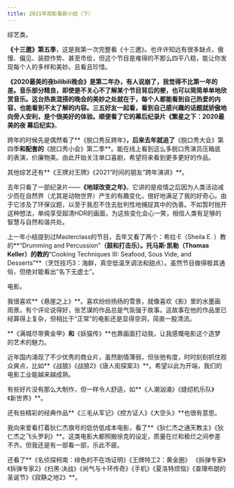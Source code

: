 ```yaml
---
title: 2021年观影看剧小结（下）
---
```


综艺类。

**《十三邀》第五季**，这是我第一次完整看《十三邀》。也许许知远有很多缺点，傲慢、偏见、装腔作势、甚至市侩，但这个节目是难得的不那么四平八稳，能让你发现每个人的多样和美妙。且看且珍惜。

**《2020最美的夜bilibili晚会》**是第二年办，有人说崩了，我觉得不比第一年的差。音乐部分精良，即使是不关心不了解某个节目背后的梗，也可以简简单单地欣赏音乐。这台热衷混搭的晚会的美妙之处就在于，每个人都能看到自己热爱的内容，也能看到不太了解的内容。三五好友一起看，看到自己感兴趣的话题就骄傲地向旁人安利，是个很美好的体验。顺便看了它的幕后纪录片**《繁星之下：2020最美的夜 幕后纪实》**。

跨年的时候先是偶然看了**《脱口秀反跨年》**，后来去年就追了**《脱口秀大会》第四季**和配套的**《脱口秀小会》第二季**。能在线上看到这么多脱口秀演员压箱底的表演，价廉物美。由此开始关注单口喜剧，希望将来看到更多更好的作品。

其他综艺还有**《王牌对王牌》《2021“时间的朋友”跨年演讲》**。

去年只看了一部纪录片——**《地球改变之年》**。它讲的是疫情之后因为人类活动减少而在自然界（尤其是动物世界）产生的有趣变化，很好地满足了我的好奇心。由于它涉及了环保议题，以至于我忍不住去批判性地捕捉其中的伪善。不如暂时抛开这种想法，单纯享受超清HDR的画面，为这些变化会心一笑，相信人类有足够的智慧与自然和谐共处。

上一年小结提到过Masterclass的节目，去年又看了两个：希拉·E（Sheila E. ）教的**“Drumming and Percussion”**（鼓和打击乐）。托马斯·凯勒（Thomas Keller）的教的**“Cooking Techniques III: Seafood, Sous Vide, and Desserts”**（烹饪技巧3：海鲜，真空低温烹调法和甜点）。虽然节目做得极其通俗，但绝对能看出“名下无虚士”。

电影。

我很喜欢**《悬崖之上》**。喜欢纷纷扬扬的雪景，就像喜欢《影》里的水墨画雨景。有个评论说得好，张艺谋的作品总是气氛强于故事。这故事在他的作品里已经算得上复杂，但相比于“正常”的电影还是显得空洞，简直一股清流。

**《满城尽带黄金甲》**和**《妖猫传》**也靠画面打动我，让我感慨电影这个造梦的艺术的魅力。

近年国内涌现了不少优秀的商业片，虽然剧情薄弱，但张弛有度，时时刻刻抓住观众爽点，比如**《战狼》《战狼2》《唐人街探案3》**。希望以此为开端，我们的电影工业能越来越成熟。

有些好片没有那么大制作，但一样令人舒适，如**《人潮汹涌》《缝纫机乐队》《新世界》**。

还有些精彩的经典作品**《三毛从军记》《控方证人》《大空头》**也很有意思。

我向来爱看打着狄仁杰旗号的低仿低成本电影，看了**《狄仁杰之通天教主》《狄仁杰之飞头罗刹》**。这类电影大都照搬徐克的设定，质量在烂和极烂之间参差不齐。但我还是有一部看一部，乐此不疲。

还看了**《名侦探柯南：绯色的不在场证明》《王牌特工2：黄金圈》 《拆弹专家》《拆弹专家2》《扫黑·决战》《尚气与十环传奇》《手机》《夏洛特烦恼》《查理布朗的圣诞节》《寂静之地2》**。
